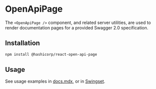 # OpenApiPage

The `<OpenApiPage />` component, and related server utilities, are used to render documentation pages for a provided Swagger 2.0 specification.

## Installation

```sh
npm install @hashicorp/react-open-api-page
```

## Usage

See usage examples in [docs.mdx](docs.mdx), or in [Swingset](http://react-components.vercel.app/components/openapipage).
